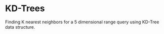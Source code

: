 # KD-Trees

Finding K nearest neighbors for a 5 dimensional range query using KD-Tree data structure.
